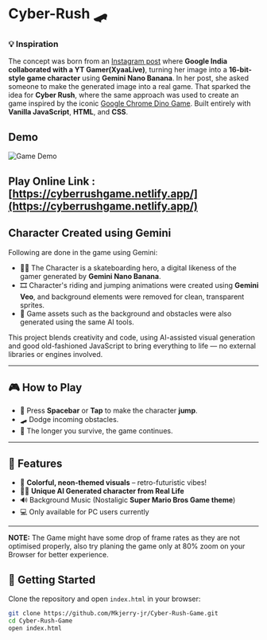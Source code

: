 # Cyber-Rush 🛹

### 💡 Inspiration
The concept was born from an  [Instagram post](https://www.instagram.com/p/DPGoGESERLx/?utm_source=ig_web_button_share_sheet) where **Google India collaborated with a YT Gamer(XyaaLive)**, turning her image into a **16-bit-style game character** using **Gemini Nano Banana**. In her post, she asked someone to make the generated image into a real game. That sparked the idea for **Cyber Rush**, where the same approach was used to create an game inspired by the iconic [Google Chrome Dino Game](https://chromedino.com/). Built entirely with **Vanilla JavaScript**, **HTML**, and **CSS**.

## Demo
![Game Demo](assets/CyberRush.gif)

## Play Online Link : [https://cyberrushgame.netlify.app/](https://cyberrushgame.netlify.app/)

## Character Created using Gemini

Following are done in the game using Gemini:
- 🧍‍♀️ The Character is a skateboarding hero, a digital likeness of the gamer generated by **Gemini Nano Banana**.
- 🎞️ Character's riding and jumping animations were created using **Gemini Veo**, and background elements were removed for clean, transparent sprites.
- 🌆 Game assets such as the background and obstacles were also generated using the same AI tools.

This project blends creativity and code, using AI-assisted visual generation and good old-fashioned JavaScript to bring everything to life — no external libraries or engines involved.

---

## 🎮 How to Play

- 🚀 Press **Spacebar** or **Tap** to make the character **jump**.
- 🛹 Dodge incoming obstacles.
- 🧠 The longer you survive, the game continues.

---

## 🌈 Features

- 🎨 **Colorful, neon-themed visuals** – retro-futuristic vibes!
- 🧍‍♂️ **Unique AI Generated character from Real Life**
- 🔊 Background Music (Nostaligic **Super Mario Bros Game theme**)
- 💻 Only available for PC users currently

---

**NOTE:** The Game might have some drop of frame rates as they are not optimised properly, also try planing the game only at 80% zoom on your Browser for better experience. 

## 🚀 Getting Started

Clone the repository and open `index.html` in your browser:

```bash
git clone https://github.com/Mkjerry-jr/Cyber-Rush-Game.git
cd Cyber-Rush-Game
open index.html
